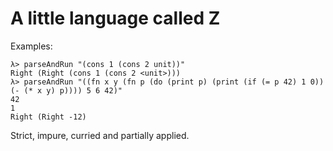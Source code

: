 A little language called Z
===========================

Examples:

    λ> parseAndRun "(cons 1 (cons 2 unit))"
    Right (Right (cons 1 (cons 2 <unit>)))
    λ> parseAndRun "((fn x y (fn p (do (print p) (print (if (= p 42) 1 0)) (- (* x y) p)))) 5 6 42)"
    42
    1
    Right (Right -12)

Strict, impure, curried and partially applied.
